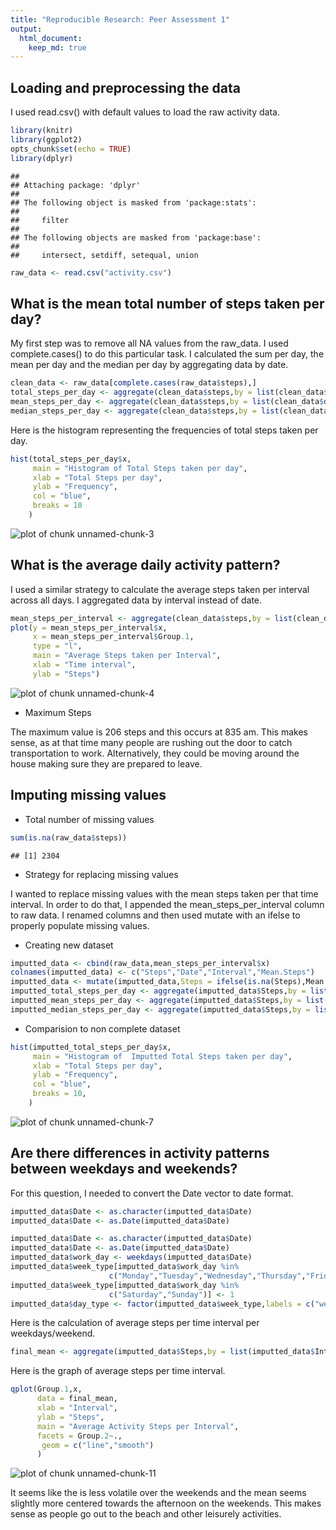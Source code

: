 ```yaml
---
title: "Reproducible Research: Peer Assessment 1"
output: 
  html_document:
    keep_md: true
---
```


## Loading and preprocessing the data
I used read.csv() with default values to load the raw activity data.


```r
library(knitr)
library(ggplot2)
opts_chunk$set(echo = TRUE)
library(dplyr)
```

```
## 
## Attaching package: 'dplyr'
## 
## The following object is masked from 'package:stats':
## 
##     filter
## 
## The following objects are masked from 'package:base':
## 
##     intersect, setdiff, setequal, union
```

```r
raw_data <- read.csv("activity.csv")
```

## What is the mean total number of steps taken per day?

My first step was to remove all NA values from the raw_data. I used complete.cases() to do this particular task.
I calculated the sum per day, the mean per day and the median per day by aggregating data by date.


```r
clean_data <- raw_data[complete.cases(raw_data$steps),]
total_steps_per_day <- aggregate(clean_data$steps,by = list(clean_data$date),FUN = sum)
mean_steps_per_day <- aggregate(clean_data$steps,by = list(clean_data$date),FUN = mean)
median_steps_per_day <- aggregate(clean_data$steps,by = list(clean_data$date),FUN = median)
```

Here is the histogram representing the frequencies of total steps taken per day.

```r
hist(total_steps_per_day$x,
     main = "Histogram of Total Steps taken per day",
     xlab = "Total Steps per day",
     ylab = "Frequency",
     col = "blue",
     breaks = 10
    )
```

![plot of chunk unnamed-chunk-3](figure/unnamed-chunk-3-1.png) 

## What is the average daily activity pattern?

I used a similar strategy to calculate the average steps taken per interval across all days. 
I aggregated data by interval instead of date.


```r
mean_steps_per_interval <- aggregate(clean_data$steps,by = list(clean_data$interval),FUN = mean)
plot(y = mean_steps_per_interval$x, 
     x = mean_steps_per_interval$Group.1,
     type = "l",
     main = "Average Steps taken per Interval",
     xlab = "Time interval",
     ylab = "Steps")
```

![plot of chunk unnamed-chunk-4](figure/unnamed-chunk-4-1.png) 

* Maximum Steps

The maximum value is 206 steps and this occurs at 835 am. This makes sense, as at that time many people are rushing
out the door to catch transportation to work. Alternatively, they could be moving around the house making sure they
are prepared to leave.

## Imputing missing values

* Total number of missing values


```r
sum(is.na(raw_data$steps))
```

```
## [1] 2304
```

* Strategy for replacing missing values

I wanted to replace missing values with the mean steps taken per that time interval. In order to 
do that, I appended the mean_steps_per_interval column to raw data. I renamed columns and then used 
mutate with an ifelse to properly populate missing values.

* Creating new dataset


```r
imputted_data <- cbind(raw_data,mean_steps_per_interval$x)
colnames(imputted_data) <- c("Steps","Date","Interval","Mean.Steps")
imputted_data <- mutate(imputted_data,Steps = ifelse(is.na(Steps),Mean.Steps,Steps))
imputted_total_steps_per_day <- aggregate(imputted_data$Steps,by = list(imputted_data$Date),FUN = sum)
imputted_mean_steps_per_day <- aggregate(imputted_data$Steps,by = list(imputted_data$Date),FUN = mean)
imputted_median_steps_per_day <- aggregate(imputted_data$Steps,by = list(imputted_data$Date),FUN = median)
```

* Comparision to non complete dataset


```r
hist(imputted_total_steps_per_day$x,
     main = "Histogram of  Imputted Total Steps taken per day",
     xlab = "Total Steps per day",
     ylab = "Frequency",
     col = "blue",
     breaks = 10,
    )
```

![plot of chunk unnamed-chunk-7](figure/unnamed-chunk-7-1.png) 


## Are there differences in activity patterns between weekdays and weekends?

For this question, I needed to convert the Date vector to date format.

```r
imputted_data$Date <- as.character(imputted_data$Date)
imputted_data$Date <- as.Date(imputted_data$Date)
```



```r
imputted_data$Date <- as.character(imputted_data$Date)
imputted_data$Date <- as.Date(imputted_data$Date)
imputted_data$work_day <- weekdays(imputted_data$Date)
imputted_data$week_type[imputted_data$work_day %in% 
                      c("Monday","Tuesday","Wednesday","Thursday","Friday")] <- 0
imputted_data$week_type[imputted_data$work_day %in% 
                      c("Saturday","Sunday")] <- 1
imputted_data$day_type <- factor(imputted_data$week_type,labels = c("weekday","weekend"))
```

Here is the calculation of average steps per time interval per weekdays/weekend.


```r
final_mean <- aggregate(imputted_data$Steps,by = list(imputted_data$Interval,imputted_data$day_type),FUN = mean)
```

Here is the graph of average steps per time interval. 

```r
qplot(Group.1,x,
      data = final_mean,
      xlab = "Interval",
      ylab = "Steps",
      main = "Average Activity Steps per Interval",
      facets = Group.2~.,
       geom = c("line","smooth")
      )
```

![plot of chunk unnamed-chunk-11](figure/unnamed-chunk-11-1.png) 

It seems like the is less volatile over the weekends and the 
mean seems slightly more centered towards the afternoon on the weekends. This
makes sense as people go out to the beach and other leisurely activities.



